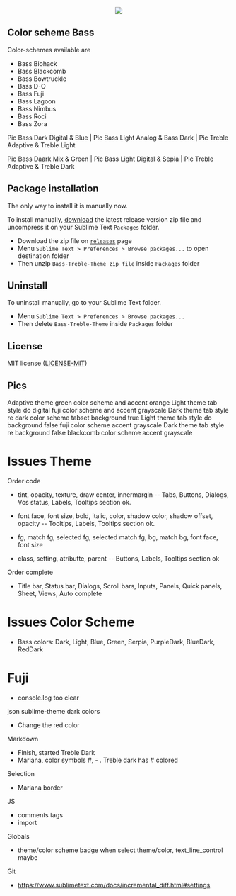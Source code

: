 <p align="center">
    <a href="" title="Sublime Version">
        <img src="https://img.shields.io/badge/Build_for_Sublime_text-4142-orange?style=flat&logo=sublime-text"/>
    </a>
</p>

## Color scheme Bass

Color-schemes available are
- Bass Biohack
- Bass Blackcomb
- Bass Bowtruckle
- Bass D-O
- Bass Fuji
- Bass Lagoon
- Bass Nimbus
- Bass Roci
- Bass Zora

Pic Bass Dark Digital & Blue | Pic Bass Light Analog & Bass Dark | Pic Treble Adaptive & Treble Light

Pic Bass Daark Mix & Green | Pic Bass Light Digital & Sepia | Pic Treble Adaptive & Treble Dark

## Package installation

The only way to install it is manually now.

To install manually, [download](https://github.com/53v3n3d4/Color-Scheme-Bass/releases) the latest release version zip file and uncompress it on your Sublime Text `Packages` folder.  
- Download the zip file on [`releases`](https://github.com/53v3n3d4/Color-Scheme-Bass/releases) page
- Menu `Sublime Text > Preferences > Browse packages...` to open destination folder
- Then unzip `Bass-Treble-Theme zip file` inside `Packages` folder

## Uninstall

To uninstall manually, go to your Sublime Text folder.
- Menu `Sublime Text > Preferences > Browse packages...`
- Then delete `Bass-Treble-Theme` inside `Packages` folder

## License

MIT license ([LICENSE-MIT](LICENSE))




## Pics

Adaptive theme green color scheme and accent orange
Light theme tab style do digital fuji color scheme and accent grayscale 
Dark theme tab style re dark color scheme tabset background true
Light theme tab style do background false fuji color scheme accent grayscale
Dark theme tab style re background false blackcomb color scheme accent grayscale

# Issues Theme

Order code
- tint, opacity, texture, draw center, innermargin
-- Tabs, Buttons, Dialogs, Vcs status, Labels, Tooltips section ok.

- font face, font size, bold, italic, color, shadow color, shadow offset, opacity
-- Tooltips, Labels, Tooltips section ok.

- fg, match fg, selected fg, selected match fg, bg, match bg, font face, font size

- class, setting, atributte, parent
-- Buttons, Labels, Tooltips section ok

Order complete
- Title bar, Status bar, Dialogs, Scroll bars, Inputs, Panels, Quick panels, Sheet, Views, Auto complete


# Issues Color Scheme

- Bass colors: Dark, Light, Blue, Green, Serpia, PurpleDark, BlueDark, RedDark 

# Fuji
- console.log too clear





json sublime-theme dark colors
- Change the red color

Markdown
- Finish, started Treble Dark
- Mariana, color symbols #, - . Treble dark has # colored

Selection 
- Mariana border

JS
- comments tags
- import

Globals
- theme/color scheme badge when select theme/color, text_line_control maybe

Git
- https://www.sublimetext.com/docs/incremental_diff.html#settings

